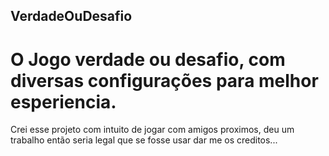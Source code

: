 ## VerdadeOuDesafio
# O Jogo verdade ou desafio, com diversas configurações para melhor esperiencia.
Crei esse projeto com intuito de jogar com amigos proximos, deu um trabalho então seria legal que se fosse usar dar me os creditos...
